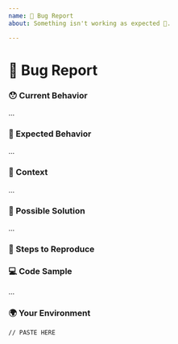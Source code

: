 ```yaml
---
name: 🐛 Bug Report
about: Something isn't working as expected 🤔.

---
```

<!---
Thanks for filing an issue 😄 ! Before you submit, please read the following:

Search open/closed issues before submitting since someone might have asked the same thing before!
-->

# 🐛 Bug Report

### 😯 Current Behavior

<!--- Tell us what happens instead of the expected behavior
      If you're seeing an error, please include the full error message and stack trace -->
...

### 🤔 Expected Behavior

<!--- Tell us what should happen -->
...

### 🔦 Context <!-- optional -->

<!--- How has this issue affected you?
      Providing context helps us come up with a solution that is most useful in the real world -->
...

### 💁 Possible Solution <!-- optional -->

<!--- Suggest a fix/reason for the bug -->
...

### 👣 Steps to Reproduce <!-- optional -->

<!--- Please add an easy way to reproduce it  -->

### 💻 Code Sample

<!--- Please provide your github repository (preferable), gist or inline sample code to reproduce the issue. -->
...

### 🌍 Your Environment

<!--- yoshi v2.1.3 and above - Run `npx yoshi info | pbcopy` in your terminal and paste the output below -->
<!--- yoshi v2.1.2 and below - Manually include as many relevant details about the environment you experienced the bug in. In addition, paste below your `yoshi` config block from your `package.json`. -->
```
// PASTE HERE
```
